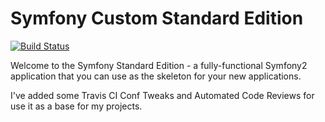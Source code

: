 Symfony Custom Standard Edition  
===============================

[![Build Status](https://secure.travis-ci.org/teclliure/sf21Base.png?branch=master)](http://travis-ci.org/teclliure/sf21Base)

Welcome to the Symfony Standard Edition - a fully-functional Symfony2
application that you can use as the skeleton for your new applications.

I've added some Travis CI Conf Tweaks and Automated Code Reviews for use 
it as a base for my projects.
